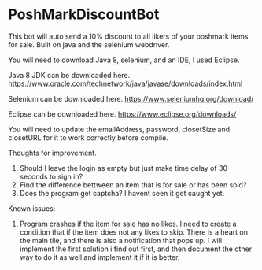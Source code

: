 # PoshMarkDiscountBot
This bot will auto send a 10% discount to all likers of your poshmark items for sale.  Built on java and the selenium webdriver.


You will need to download Java 8, selenium, and an IDE, I used Eclipse.

Java 8 JDK can be downloaded here.
https://www.oracle.com/technetwork/java/javase/downloads/index.html

Selenium can be downloaded here.
https://www.seleniumhq.org/download/

Eclipse can be downloaded here.
https://www.eclipse.org/downloads/

You will need to update the emailAddress, password, closetSize and closetURL for it to work correctly before compile.

Thoughts for improvement.  

1. Should I leave the login as empty but just make time delay of 30 seconds to sign in?
2. Find the difference bettween an item that is for sale or has been sold?
3. Does the program get captcha? I havent seen it get caught yet.

Known issues:
1.  Program crashes if the item for sale has no likes.  I need to create a condition that if the item does not any likes to skip.  There is a heart on the main tile, and there is also a notification that pops up.  I will implement the first solution i find out first, and then document the other way to do it as well and implement it if it is better.
